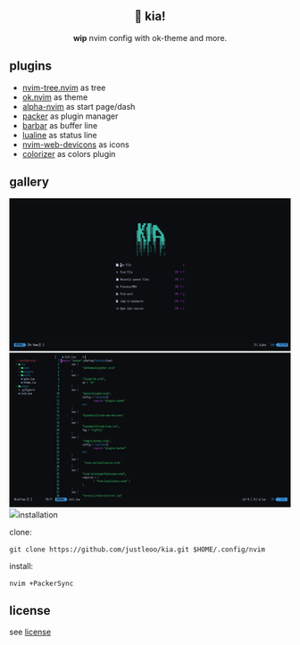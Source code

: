 <div align="center">
	<h2>💐 kia!</h2>
	<p><strong>wip</strong> nvim config with ok-theme and more.
</div>

## plugins

- [nvim-tree.nvim](https://github.com/kyazdani42/nvim-tree.lua) as tree
- [ok.nvim](https://github.com/itsook/ok.nvim) as theme
- [alpha-nvim](https://github.com/goolord/alpha-nvim) as start page/dash
- [packer](https://github.com/wbthomason/packer.nvim) as plugin manager
- [barbar](https://github.com/romgrk/barbar.nvim) as buffer line
- [lualine](https://github.com/nvim-lualine/lualine.nvim) as status line
- [nvim-web-devicons](https://github.com/kyazdani42/nvim-web-devicons) as icons
- [colorizer](https://github.com/norcalli/nvim-colorizer.lua) as colors plugin


## gallery

<img src="assets/dash.png"/>
<img src="assets/full.png"/>
<img src="assets/telescope.png/>


## installation 

clone:

```
git clone https://github.com/justleoo/kia.git $HOME/.config/nvim
```

install:

```
nvim +PackerSync
```

## license 
see [license](https://github.com/justleoo/kia/blob/main/LICENSE)
